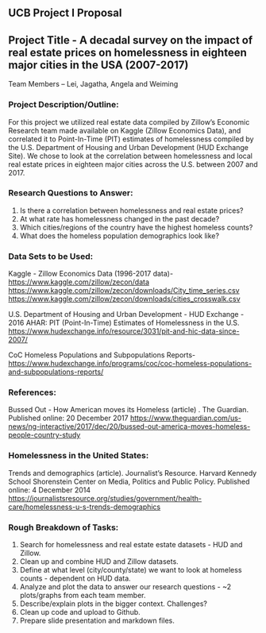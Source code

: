 ## UCB Project I Proposal

## Project Title - A decadal survey on the impact of real estate prices on homelessness in eighteen major cities in the USA (2007-2017)  
Team Members – Lei, Jagatha, Angela and Weiming

### Project Description/Outline:
For this project we utilized real estate data compiled by Zillow’s Economic Research team made available on Kaggle (Zillow Economics Data), and correlated it to Point-In-Time (PIT) estimates of homelessness compiled by the U.S. Department of Housing and Urban Development (HUD Exchange Site).  We chose to look at the correlation between homelessness and local real estate prices in eighteen major cities across the U.S. between 2007 and 2017. 

### Research Questions to Answer:
1. Is there a correlation between homelessness and real estate prices? 
2. At what rate has homelessness changed in the past decade? 
3. Which cities/regions of the country have the highest homeless counts?
4. What does the homeless population demographics look like? 

### Data Sets to be Used:
Kaggle - Zillow Economics Data (1996-2017 data)- https://www.kaggle.com/zillow/zecon/data 
https://www.kaggle.com/zillow/zecon/downloads/City_time_series.csv
https://www.kaggle.com/zillow/zecon/downloads/cities_crosswalk.csv

U.S. Department of Housing and Urban Development - HUD Exchange - 
2016 AHAR: PIT (Point-In-Time) Estimates of Homelessness in the U.S.
https://www.hudexchange.info/resource/3031/pit-and-hic-data-since-2007/

CoC Homeless Populations and Subpopulations Reports-
https://www.hudexchange.info/programs/coc/coc-homeless-populations-and-subpopulations-reports/ 

### References:
Bussed Out - How American moves its Homeless (article) . The Guardian. Published online: 20 December 2017 https://www.theguardian.com/us-news/ng-interactive/2017/dec/20/bussed-out-america-moves-homeless-people-country-study 

### Homelessness in the United States: 
Trends and demographics (article). Journalist’s Resource. Harvard Kennedy School Shorenstein Center on Media, Politics and Public Policy. Published online: 4 December 2014 https://journalistsresource.org/studies/government/health-care/homelessness-u-s-trends-demographics

### Rough Breakdown of Tasks:
1. Search for homelessness and real estate estate datasets - HUD and Zillow.
2. Clean up and combine HUD and Zillow datasets.
3. Define at what level (city/county/state) we want to look at homeless counts - dependent on HUD data.
4. Analyze and  plot the data to answer our research questions - ~2 plots/graphs from each team member.
5. Describe/explain plots in the bigger context. Challenges?
6. Clean up code and upload to Github.
7. Prepare slide presentation and markdown files.
